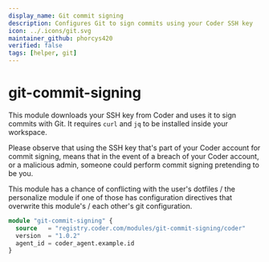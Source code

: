```yaml
---
display_name: Git commit signing
description: Configures Git to sign commits using your Coder SSH key
icon: ../.icons/git.svg
maintainer_github: phorcys420
verified: false
tags: [helper, git]
---
```


# git-commit-signing

This module downloads your SSH key from Coder and uses it to sign commits with Git.
It requires `curl` and `jq` to be installed inside your workspace.

Please observe that using the SSH key that's part of your Coder account for commit signing, means that in the event of a breach of your Coder account, or a malicious admin, someone could perform commit signing pretending to be you.

This module has a chance of conflicting with the user's dotfiles / the personalize module if one of those has configuration directives that overwrite this module's / each other's git configuration.

```tf
module "git-commit-signing" {
  source   = "registry.coder.com/modules/git-commit-signing/coder"
  version  = "1.0.2"
  agent_id = coder_agent.example.id
}
```
